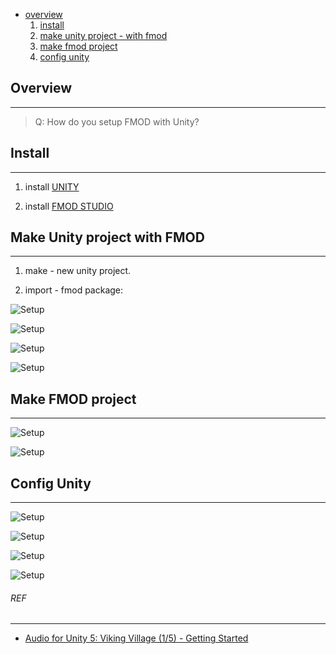 * [overview](#overview)
	1. [install](#install)
	2. [make unity project - with fmod](#make-unity-project)
	3. [make fmod project](#make-fmod-project)
	4. [config unity](#config-unity)

## Overview <a name="overview"></a>

---

> Q: How do you setup FMOD with Unity?

## Install <a name="install"></a>

---

1. install [UNITY](https://unity3d.com/)

2. install [FMOD STUDIO](https://www.fmod.com/download)

## Make Unity project with FMOD <a name="make-unity-project"></a>

---

1. make - new unity project.

2. import - fmod package:

![Setup](_asset/img/4.png)

![Setup](_asset/img/5.png)

![Setup](_asset/img/6.png)

![Setup](_asset/img/7.png)

## Make FMOD project <a name="make-fmod-project"></a>

---

![Setup](_asset/img/9.png)

![Setup](_asset/img/8.png)

## Config Unity <a name="config-unity"></a>

---

![Setup](_asset/img/10.png)

![Setup](_asset/img/11.png)

![Setup](_asset/img/12.png)

![Setup](_asset/img/13.png)

###### REF

---

* [Audio for Unity 5: Viking Village (1/5) - Getting Started](https://www.youtube.com/watch?v=KkQ89ZXv5sQ)